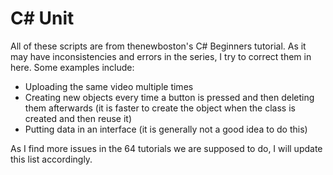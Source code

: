 # C# Unit
All of these scripts are from thenewboston's C# Beginners tutorial. As it may have inconsistencies and errors in the series, I try to correct them in here. Some examples include:

<ul>
<li>Uploading the same video multiple times</li>
<li>Creating new objects every time a button is pressed and then deleting them afterwards (it is faster to create the object when the class is created and then reuse it)</li>
<li>Putting data in an interface (it is generally not a good idea to do this)</li>
</ul>

As I find more issues in the 64 tutorials we are supposed to do, I will update this list accordingly.
